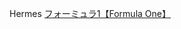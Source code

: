 Hermes
 <a href="http://www.hiwaflow.com/shoponlinejp.asp?cheap=products-c284.html" title="フォーミュラ1【Formula One】">フォーミュラ1【Formula One】</a>